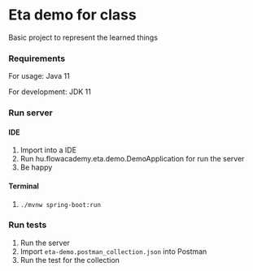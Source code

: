 # Eta demo for class
Basic project to represent the learned things 

### Requirements
For usage: Java 11

For development: JDK 11

### Run server
#### IDE
1. Import into a IDE
2. Run hu.flowacademy.eta.demo.DemoApplication for run the server
3. Be happy

#### Terminal
1. `./mvnw spring-boot:run`

### Run tests
1. Run the server
2. Import `eta-demo.postman_collection.json` into Postman
3. Run the test for the collection